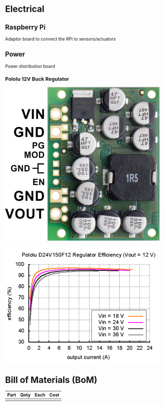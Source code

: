 # Electrical

## Raspberry Pi

Adaptor board to connect the RPi to sensors/actuators

## Power

Power distribution board

### Pololu 12V Buck Regulator

![](pics/pololu-12v-reg.png)

![](pics/pololu-12v-reg-eff.png)

# Bill of Materials (BoM)

| Part | Qnty | Each | Cost |
|---|---|---|---|
|  |  |  |  |
